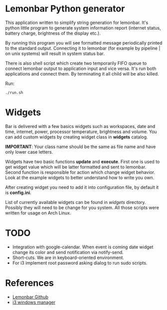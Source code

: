 # Lemonbar Python generator
This application written to simplify string generation for lemonbar. It's python
little program to generate system information report (internet status, battery
charge, brightness of the display etc.). 

By running this program you will see formatted message periodically printed to
the standard output. Connecting it to lemonbar (for example by pipeline | on
unix systems) will result in system status bar. 

There is also shell script which create two temporarily FIFO queue to connect
lemonbar output to application input and vice versa. It's run both applications
and connect them. By terminating it all child will be also killed.

Run:
```
./run.sh
```
# Widgets
Bar is delivered with a few basics widgets such as workspaces, date and time,
internet, power, processor temperature, brightness and volume. You can add
custom widgets by creating widget class in **widgets** catalog. 

**IMPORTANT**: Your class name should be the same as file name and have only 
lower case letters.

Widgets have two basic functions __update__ and __execute__. First one is used
to get widget value which will be latter formatted and sent to lemonbar. Second
function is responsible for action which change widget behavior. Look at the 
example widgets to better understand how to write you own.

After creating widget you need to add it into configuration file, by default it
is **config.ini**.

List of currently available widgets can be found in _widgets_ directory.
Possibly they will need to be change for you system. All those scripts were
written for usage on Arch Linux.

# TODO
* Integration with google-calendar. When event is coming date widget change its
  color and send notification via notify-send.
* Short-cuts. We are in keyboard-oriented environment.
* For i3 implement root password asking dialog to run sudo scripts.

# References
- [Lemonbar Github](https://github.com/LemonBoy/bar)
- [i3 windows manager](https://i3wm.org/)
